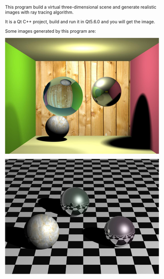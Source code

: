 This program build a virtual three-dimensional scene and generate realistic images with ray tracing algorithm.

It is a Qt C++ project, build and run it in Qt5.6.0 and you will get the image.

Some images generated by this program are:

![rt1](http://github.com/WeiXiangyu14/RayTracing/raw/master/img/rt1.png)

![rt2](http://github.com/WeiXiangyu14/RayTracing/raw/master/img/rt2.png)